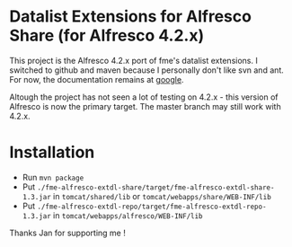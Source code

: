 Datalist Extensions for Alfresco Share (for Alfresco 4.2.x)
===========================================================

This project is the Alfresco 4.2.x port of fme's datalist extensions.  I switched to github and maven because I personally don't like svn and ant. For now, the documentation remains at [google](http://code.google.com/p/fme-alfresco-extensions/wiki/DatalistExtension).

Altough the project has not seen a lot of testing on 4.2.x - this version of Alfresco is now the primary target. The master branch may still work with 4.2.x.

Installation
============

* Run `mvn package`
* Put `./fme-alfresco-extdl-share/target/fme-alfresco-extdl-share-1.3.jar` in `tomcat/shared/lib` or `tomcat/webapps/share/WEB-INF/lib`
* Put `./fme-alfresco-extdl-repo/target/fme-alfresco-extdl-repo-1.3.jar` in `tomcat/webapps/alfresco/WEB-INF/lib`


Thanks Jan for supporting me !
